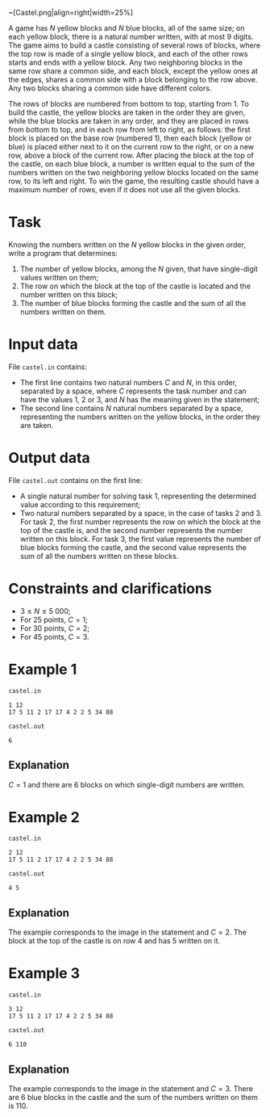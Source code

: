 ~[Castel.png|align=right|width=25%]

A game has $N$ yellow blocks and $N$ blue blocks, all of the same size; on each yellow block, there is a natural number written, with at most $9$ digits. The game aims to build a castle consisting of several rows of blocks, where the top row is made of a single yellow block, and each of the other rows starts and ends with a yellow block. Any two neighboring blocks in the same row share a common side, and each block, except the yellow ones at the edges, shares a common side with a block belonging to the row above. Any two blocks sharing a common side have different colors.

The rows of blocks are numbered from bottom to top, starting from $1$. To build the castle, the yellow blocks are taken in the order they are given, while the blue blocks are taken in any order, and they are placed in rows from bottom to top, and in each row from left to right, as follows: the first block is placed on the base row (numbered $1$), then each block (yellow or blue) is placed either next to it on the current row to the right, or on a new row, above a block of the current row. After placing the block at the top of the castle, on each blue block, a number is written equal to the sum of the numbers written on the two neighboring yellow blocks located on the same row, to its left and right. To win the game, the resulting castle should have a maximum number of rows, even if it does not use all the given blocks.

# Task

Knowing the numbers written on the $N$ yellow blocks in the given order, write a program that determines:
1. The number of yellow blocks, among the $N$ given, that have single-digit values written on them;
2. The row on which the block at the top of the castle is located and the number written on this block;
3. The number of blue blocks forming the castle and the sum of all the numbers written on them.

# Input data

File `castel.in` contains:
* The first line contains two natural numbers $C$ and $N$, in this order, separated by a space, where $C$ represents the task number and can have the values $1$, $2$ or $3$, and $N$ has the meaning given in the statement;
* The second line contains $N$ natural numbers separated by a space, representing the numbers written on the yellow blocks, in the order they are taken.

# Output data

File `castel.out` contains on the first line:
* A single natural number for solving task $1$, representing the determined value according to this requirement;
* Two natural numbers separated by a space, in the case of tasks $2$ and $3$. For task $2$, the first number represents the row on which the block at the top of the castle is, and the second number represents the number written on this block. For task $3$, the first value represents the number of blue blocks forming the castle, and the second value represents the sum of all the numbers written on these blocks.

# Constraints and clarifications
* $3 \leq N \leq 5 \ 000$;
* For $25$ points, $C = 1$;
* For $30$ points, $C = 2$;
* For $45$ points, $C = 3$.

# Example 1

`castel.in`
```
1 12
17 5 11 2 17 17 4 2 2 5 34 88
```

`castel.out`
```
6
```

## Explanation

$C=1$ and there are $6$ blocks on which single-digit numbers are written.

# Example 2

`castel.in`
```
2 12
17 5 11 2 17 17 4 2 2 5 34 88
```

`castel.out`
```
4 5
```

## Explanation

The example corresponds to the image in the statement and $C=2$. The block at the top of the castle is on row $4$ and has $5$ written on it.

# Example 3

`castel.in`
```
3 12
17 5 11 2 17 17 4 2 2 5 34 88
```

`castel.out`
```
6 110
```

## Explanation

The example corresponds to the image in the statement and $C=3$. There are $6$ blue blocks in the castle and the sum of the numbers written on them is $110$.